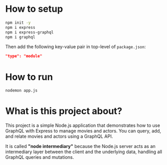 # How to setup

```sh
npm init -y
npm i express
npm i express-graphql
npm i graphql
```

Then add the following key-value pair in top-level of `package.json`:

```json
"type": "module"
```

# How to run

```sh
nodemon app.js
```

# What is this project about?

This project is a simple Node.js application that demonstrates how to use GraphQL with Express to manage movies and actors. You can query, add, and relate movies and actors using a GraphQL API.

It is called **"node intermediary"** because the Node.js server acts as an intermediary layer between the client and the underlying data, handling all GraphQL queries and mutations.